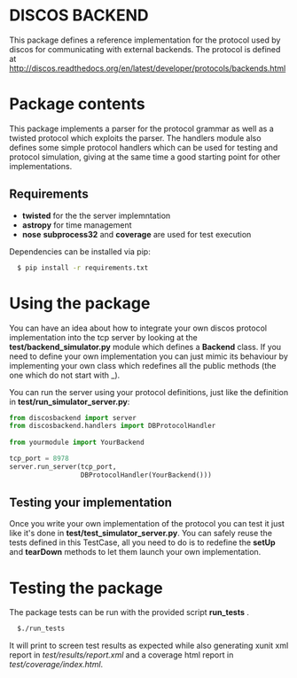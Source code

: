 # DISCOS BACKEND

This package defines a reference implementation for the protocol used by
discos for communicating with external backends. The protocol is defined
at
http://discos.readthedocs.org/en/latest/developer/protocols/backends.html

# Package contents

This package implements a parser for the protocol grammar as well as a
twisted protocol which exploits the parser. 
The handlers module also defines some simple protocol handlers which can
be used for testing and protocol simulation, giving at the same time a
good starting point for other implementations.

## Requirements

  * **twisted** for the the server implemntation 
  * **astropy** for time management
  * **nose** **subprocess32** and **coverage** are used for test execution

Dependencies can be installed via pip:

```bash
  $ pip install -r requirements.txt
```

# Using the package

You can have an idea about how to integrate your own discos protocol 
implementation into the tcp server by looking at the 
**test/backend_simulator.py** module which defines a **Backend** class. 
If you need to define your own implementation you can just mimic its 
behaviour by implementing your own class which redefines all the public 
methods (the one which do not start with _). 

You can run the server using your protocol definitions, just like 
the definition in **test/run_simulator_server.py**:

```python
from discosbackend import server
from discosbackend.handlers import DBProtocolHandler
 
from yourmodule import YourBackend

tcp_port = 8978
server.run_server(tcp_port,
                  DBProtocolHandler(YourBackend()))
```

## Testing your implementation

Once you write your own implementation of the protocol you can test it 
just like it's done in **test/test_simulator_server.py**. You can safely 
reuse the tests defined in this TestCase, all you need to do is to 
redefine the **setUp** and **tearDown** methods to let them launch 
your own implementation.

# Testing the package

The package tests can be run with the provided script **run_tests** .

```bash
  $./run_tests
```

It will print to screen test results as expected while also generating xunit xml
report in *test/results/report.xml* and a coverage html report in
*test/coverage/index.html*.


